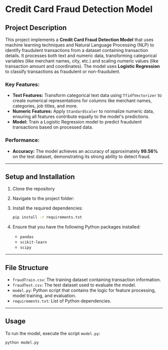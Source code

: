 # Credit Card Fraud Detection Model

## Project Description

This project implements a **Credit Card Fraud Detection Model** that uses machine learning techniques and Natural Language Processing (NLP) to identify fraudulent transactions from a dataset containing transaction details. It processes both text and numeric data, transforming categorical variables (like merchant names, city, etc.) and scaling numeric values (like transaction amount and coordinates). The model uses **Logistic Regression** to classify transactions as fraudulent or non-fraudulent.

### Key Features:
- **Text Features:** Transform categorical text data using `TfidfVectorizer` to create numerical representations for columns like merchant names, categories, job titles, and more.
- **Numeric Features:** Apply `StandardScaler` to normalize numeric data, ensuring all features contribute equally to the model's predictions.
- **Model:** Train a Logistic Regression model to predict fraudulent transactions based on processed data.

### Performance:
- **Accuracy:** The model achieves an accuracy of approximately **99.56%** on the test dataset, demonstrating its strong ability to detect fraud.

---

## Setup and Installation

1. Clone the repository

2. Navigate to the project folder:

3. Install the required dependencies:

    ```bash
    pip install -r requirements.txt
    ```

4. Ensure that you have the following Python packages installed:
    - `pandas`
    - `scikit-learn`
    - `scipy`

---

## File Structure

- `fraudTrain.csv`: The training dataset containing transaction information.
- `fraudTest.csv`: The test dataset used to evaluate the model.
- `model.py`: Python script that contains the logic for feature processing, model training, and evaluation.
- `requirements.txt`: List of Python dependencies.

---

## Usage

To run the model, execute the script `model.py`:

```bash
python model.py
